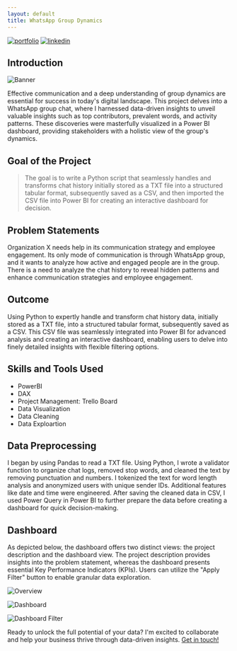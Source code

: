 ```yaml
---
layout: default
title: WhatsApp Group Dynamics
---
```



[![portfolio](https://img.shields.io/badge/my_portfolio-000?style=for-the-badge&logo=ko-fi&logoColor=white)](https://bankoleridwan.github.io/)
[![linkedin](https://img.shields.io/badge/linkedin-0A66C2?style=for-the-badge&logo=linkedin&logoColor=white)](https://www.linkedin.com/in/bankoleridwan/)


## Introduction
![Banner](https://github.com/bankoleridwan/WhatsApp-Group-Dynamics/blob/main/img/whatsapp.jpg)

Effective communication and a deep understanding of group dynamics are essential for success in today's digital landscape. This project delves into a WhatsApp group chat, where I harnessed data-driven insights to unveil valuable insights such as top contributors, prevalent words, and activity patterns. These discoveries were masterfully visualized in a Power BI dashboard, providing stakeholders with a holistic view of the group's dynamics.


## Goal of the Project

> The goal is to write a Python script that seamlessly handles and transforms chat history initially stored as a TXT file into a structured tabular format, subsequently saved as a CSV, and then imported the CSV file into Power BI for creating an interactive dashboard for decision.

## Problem Statements

Organization X needs help in its communication strategy and employee engagement. Its only mode of communication is through WhatsApp group, and it wants to analyze how active and engaged people are in the group. There is a need to analyze the chat history to reveal hidden patterns and enhance communication strategies and employee engagement.

## Outcome

Using Python to expertly handle and transform chat history data, initially stored as a TXT file, into a structured tabular format, subsequently saved as a CSV. This CSV file was seamlessly integrated into Power BI for advanced analysis and creating an interactive dashboard, enabling users to delve into finely detailed insights with flexible filtering options.

## Skills and Tools Used
* PowerBI
* DAX
* Project Management: Trello Board
* Data Visualization
* Data Cleaning
* Data Exploartion 

## Data Preprocessing

I began by using Pandas to read a TXT file. Using Python, I wrote a validator function to organize chat logs, removed stop words, and cleaned the text by removing punctuation and numbers. I tokenized the text for word length analysis and anonymized users with unique sender IDs. Additional features like date and time were engineered. After saving the cleaned data in CSV, I used Power Query in Power BI to further prepare the data before creating a dashboard for quick decision-making.


## Dashboard

As depicted below, the dashboard offers two distinct views: the project description and the dashboard view. The project description provides insights into the problem statement, whereas the dashboard presents essential Key Performance Indicators (KPIs). Users can utilize the "Apply Filter" button to enable granular data exploration.


![Overview](https://raw.githubusercontent.com/bankoleridwan/WhatsApp-Group-Dynamics/main/img/whatsapp%20overview.jpg)

![Dashboard](https://raw.githubusercontent.com/bankoleridwan/WhatsApp-Group-Dynamics/main/img/whatsapp%20dashboard.jpg)

![Dashboard Filter](https://raw.githubusercontent.com/bankoleridwan/WhatsApp-Group-Dynamics/main/img/whatsapp%20dashboard%20filter.jpg)

Ready to unlock the full potential of your data? I'm excited to collaborate and help your business thrive through data-driven insights. [Get in touch!](https://bankoleridwan.github.io/#contact:~:text=My%20Resume-,Contact%20Me,-Ready%20to%20unlock)
